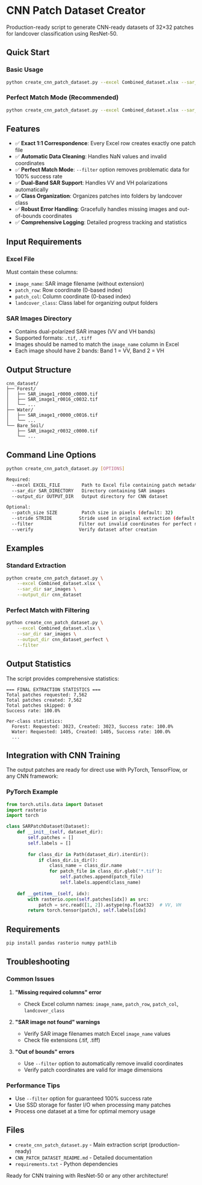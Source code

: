 # CNN Patch Dataset Creator

Production-ready script to generate CNN-ready datasets of 32×32 patches for landcover classification using ResNet-50.

## Quick Start

### Basic Usage
```bash
python create_cnn_patch_dataset.py --excel Combined_dataset.xlsx --sar_dir sar_images/ --output_dir cnn_dataset/
```

### Perfect Match Mode (Recommended)
```bash
python create_cnn_patch_dataset.py --excel Combined_dataset.xlsx --sar_dir sar_images/ --output_dir cnn_dataset/ --filter
```

## Features

- ✅ **Exact 1:1 Correspondence**: Every Excel row creates exactly one patch file
- ✅ **Automatic Data Cleaning**: Handles NaN values and invalid coordinates
- ✅ **Perfect Match Mode**: `--filter` option removes problematic data for 100% success rate
- ✅ **Dual-Band SAR Support**: Handles VV and VH polarizations automatically
- ✅ **Class Organization**: Organizes patches into folders by landcover class
- ✅ **Robust Error Handling**: Gracefully handles missing images and out-of-bounds coordinates
- ✅ **Comprehensive Logging**: Detailed progress tracking and statistics

## Input Requirements

### Excel File
Must contain these columns:
- `image_name`: SAR image filename (without extension)
- `patch_row`: Row coordinate (0-based index)
- `patch_col`: Column coordinate (0-based index)  
- `landcover_class`: Class label for organizing output folders

### SAR Images Directory
- Contains dual-polarized SAR images (VV and VH bands)
- Supported formats: `.tif`, `.tiff`
- Images should be named to match the `image_name` column in Excel
- Each image should have 2 bands: Band 1 = VV, Band 2 = VH

## Output Structure

```
cnn_dataset/
├── Forest/
│   ├── SAR_image1_r0000_c0000.tif
│   ├── SAR_image1_r0016_c0032.tif
│   └── ...
├── Water/
│   ├── SAR_image1_r0000_c0016.tif
│   └── ...
└── Bare_Soil/
    ├── SAR_image2_r0032_c0000.tif
    └── ...
```

## Command Line Options

```bash
python create_cnn_patch_dataset.py [OPTIONS]

Required:
  --excel EXCEL_FILE        Path to Excel file containing patch metadata
  --sar_dir SAR_DIRECTORY   Directory containing SAR images
  --output_dir OUTPUT_DIR   Output directory for CNN dataset

Optional:
  --patch_size SIZE         Patch size in pixels (default: 32)
  --stride STRIDE          Stride used in original extraction (default: 16)
  --filter                 Filter out invalid coordinates for perfect match
  --verify                 Verify dataset after creation
```

## Examples

### Standard Extraction
```bash
python create_cnn_patch_dataset.py \
    --excel Combined_dataset.xlsx \
    --sar_dir sar_images \
    --output_dir cnn_dataset
```

### Perfect Match with Filtering
```bash
python create_cnn_patch_dataset.py \
    --excel Combined_dataset.xlsx \
    --sar_dir sar_images \
    --output_dir cnn_dataset_perfect \
    --filter
```

## Output Statistics

The script provides comprehensive statistics:

```
=== FINAL EXTRACTION STATISTICS ===
Total patches requested: 7,562
Total patches created: 7,562
Total patches skipped: 0
Success rate: 100.0%

Per-class statistics:
  Forest: Requested: 3023, Created: 3023, Success rate: 100.0%
  Water: Requested: 1405, Created: 1405, Success rate: 100.0%
  ...
```

## Integration with CNN Training

The output patches are ready for direct use with PyTorch, TensorFlow, or any CNN framework:

### PyTorch Example
```python
from torch.utils.data import Dataset
import rasterio
import torch

class SARPatchDataset(Dataset):
    def __init__(self, dataset_dir):
        self.patches = []
        self.labels = []
        
        for class_dir in Path(dataset_dir).iterdir():
            if class_dir.is_dir():
                class_name = class_dir.name
                for patch_file in class_dir.glob('*.tif'):
                    self.patches.append(patch_file)
                    self.labels.append(class_name)
    
    def __getitem__(self, idx):
        with rasterio.open(self.patches[idx]) as src:
            patch = src.read([1, 2]).astype(np.float32)  # VV, VH
        return torch.tensor(patch), self.labels[idx]
```

## Requirements

```bash
pip install pandas rasterio numpy pathlib
```

## Troubleshooting

### Common Issues

1. **"Missing required columns" error**
   - Check Excel column names: `image_name`, `patch_row`, `patch_col`, `landcover_class`

2. **"SAR image not found" warnings**
   - Verify SAR image filenames match Excel `image_name` values
   - Check file extensions (.tif, .tiff)

3. **"Out of bounds" errors**
   - Use `--filter` option to automatically remove invalid coordinates
   - Verify patch coordinates are valid for image dimensions

### Performance Tips

- Use `--filter` option for guaranteed 100% success rate
- Use SSD storage for faster I/O when processing many patches
- Process one dataset at a time for optimal memory usage

## Files

- `create_cnn_patch_dataset.py` - Main extraction script (production-ready)
- `CNN_PATCH_DATASET_README.md` - Detailed documentation
- `requirements.txt` - Python dependencies

Ready for CNN training with ResNet-50 or any other architecture!